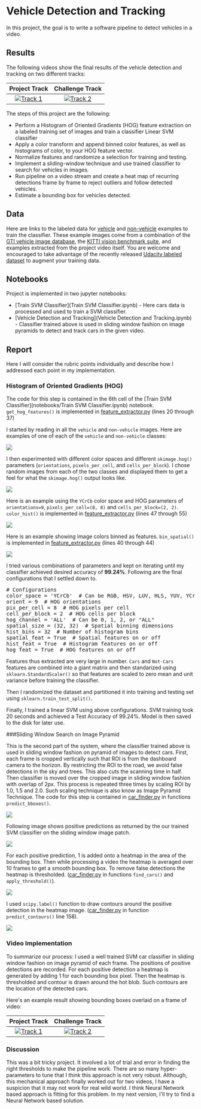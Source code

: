 # Vehicle Detection and Tracking

In this project, the goal is to write a software pipeline to detect vehicles in a video.  

## Results

The following videos show the final results of the vehicle detection and tracking on two different tracks:

Project Track                 |Challenge Track                                   
:----------------------------:|:-----------------------------:
[![Track 1](output_images/project_track.png)](https://youtu.be/qPrNg-Wj9U4) | [![Track 2](output_images/challenge_track.png)](https://youtu.be/guve6MOVJq0) 


The steps of this project are the following:

* Perform a Histogram of Oriented Gradients (HOG) feature extraction on a labeled training set of images and train a classifier Linear SVM classifier
* Apply a color transform and append binned color features, as well as histograms of color, to your HOG feature vector. 
* Normalize features and randomize a selection for training and testing.
* Implement a sliding-window technique and use trained classifier to search for vehicles in images.
* Run pipeline on a video stream and create a heat map of recurring detections frame by frame to reject outliers and follow detected vehicles.
* Estimate a bounding box for vehicles detected.

## Data

Here are links to the labeled data for [vehicle](https://s3.amazonaws.com/udacity-sdc/Vehicle_Tracking/vehicles.zip) and [non-vehicle](https://s3.amazonaws.com/udacity-sdc/Vehicle_Tracking/non-vehicles.zip) examples to train the classifier.  These example images come from a combination of the [GTI vehicle image database](http://www.gti.ssr.upm.es/data/Vehicle_database.html), the [KITTI vision benchmark suite](http://www.cvlibs.net/datasets/kitti/), and examples extracted from the project video itself. You are welcome and encouraged to take advantage of the recently released [Udacity labeled dataset](https://github.com/udacity/self-driving-car/tree/master/annotations) to augment your training data.  

## Notebooks

Project is implemented in two jupyter notebooks:

- [Train SVM Classifier](Train SVM Classifier.ipynb) - Here cars data is processed and used to train a SVM classifier.
- [Vehicle Detection and Tracking](Vehicle Detection and Tracking.ipynb) - Classifier trained above is used in sliding window fashion on image pyramids to detect and track cars in the given video.

## Report

Here I will consider the rubric points individually and describe how I addressed each point in my implementation. 

### Histogram of Oriented Gradients (HOG)

The code for this step is contained in the 6th cell of the [Train SVM Classifier](notebooks/Train SVM Classifier.ipynb) notebook. `get_hog_features()` is implemented in [feature_extractor.py](feature_extractor.py) (lines 20 through 37)

I started by reading in all the `vehicle` and `non-vehicle` images.  Here are examples of one of each of the `vehicle` and `non-vehicle` classes:

![](output_images/car_not-car.png)

I then experimented with different color spaces and different `skimage.hog()` parameters (`orientations`, `pixels_per_cell`, and `cells_per_block`). I chose random images from each of the two classes and displayed them to get a feel for what the `skimage.hog()` output looks like.

![](output_images/hog_features.png)

Here is an example using the `YCrCb` color space and HOG parameters of `orientations=9`, `pixels_per_cell=(8, 8)` and `cells_per_block=(2, 2)`. `color_hist()` is implemented in [feature_extractor.py](feature_extractor.py) (lines 47 through 55)

![](output_images/color_histogram.png)

Here is an example showing image colors binned as features. `bin_spatial()` is implemented in [feature_extractor.py](feature_extractor.py) (lines 40 through 44)

![](output_images/binned_color.png)

I tried various combinations of parameters and kept on iterating until my classifier achieved desired accuracy of **99.24%**. Following are the final configurations that I settled down to.

<pre>
# Configurations
color_space = 'YCrCb'  # Can be RGB, HSV, LUV, HLS, YUV, YCrCb
orient = 9  # HOG orientations
pix_per_cell = 8  # HOG pixels per cell
cell_per_block = 2  # HOG cells per block
hog_channel = 'ALL'  # Can be 0, 1, 2, or "ALL"
spatial_size = (32, 32)  # Spatial binning dimensions
hist_bins = 32  # Number of histogram bins
spatial_feat = True  # Spatial features on or off
hist_feat = True  # Histogram features on or off
hog_feat = True  # HOG features on or off
</pre>

Features thus extracted are very large in number. `Cars` and `Not-Cars` features are combined into a giant matrix and then standarized using `sklearn.StandardScaler()` so that features are scaled to zero mean and unit variance before training the classifier.

Then I randomized the dataset and partitioned it into training and testing set using `sklearn.train_test_split()`.

Finally, I trained a linear SVM using above configurations. SVM training took 20 seconds and achieved a Test Accuracy of 99.24%. Model is then saved to the disk for later use. 

###Sliding Window Search on Image Pyramid

This is the second part of the system, where the classifier trained above is used in sliding window fashion on pyramid of images to detect cars. First, each frame is cropped vertically such that ROI is from the dashboard camera to the horizon. By restricting the ROI to the road, we avoid false detections in the sky and trees. This also cuts the scanning time in half. Then classifier is moved over the cropped image in sliding window fashion with overlap of 2px. This process is repeated three times by scaling ROI by 1.0, 1.5 and 2.0. Such scaling technique is also know as Image Pyramid Technique. The code for this step is contained in [car_finder.py](car_finder.py) in functions `predict_bboxes()`.

![](output_images/sliding_windows.png)

Following image shows positive predictions as returned by the our trained SVM classifier on the sliding window image patch.

![](output_images/prediction.png)

For each positive prediction, 1 is added onto a heatmap in the area of the bounding box. Then while processing a video the heatmap is averaged over 10 frames to get a smooth bounding box. To remove false detections the heatmap is thresholded. ([car_finder.py](car_finder.py) in functions `find_cars()` and `apply_threshold()`).

![](output_images/heatmap.png)

I used `scipy.label()` function to draw contours around the positive detection in the heatmap image. ([car_finder.py](car_finder.py) in function `predict_contours()` line 158).

![](output_images/contours.png)

### Video Implementation

To summarize our process: I used a well trained SVM car classifier in sliding window fashion on image pyramid of each frame. The positions of positive detections are recorded. For each positive detection a heatmap is generated by adding 1 for each bounding box pixel. Then the heatmap is thresholded and contour is drawn around the hot blob. Such contours are the location of the detected cars.  

Here's an example result showing bounding boxes overlaid on a frame of video:

Project Track                 |Challenge Track                                   
:----------------------------:|:-----------------------------:
[![Track 1](output_images/project_track.png)](https://youtu.be/qPrNg-Wj9U4) | [![Track 2](output_images/challenge_track.png)](https://youtu.be/guve6MOVJq0) 


### Discussion

This was a bit tricky project. It involved a lot of trial and error in finding the right thresholds to make the pipeline work. There are so many hyper-parameters to tune that I think this approach is not very robust. Although, this mechanical approach finally worked out for two videos, I have a suspicion that it may not work for real wild world. I think Neural Network based approach is fitting for this problem. In my next version, I'll try to find a Neural Network based solution.
 
